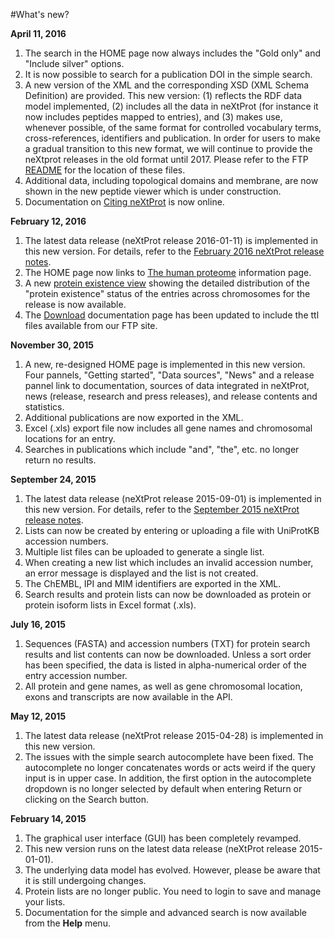 #What's new?

**April 11, 2016**

1. The search in the HOME page now always includes the "Gold only" and "Include silver" options.
2. It is now possible to search for a publication DOI in the simple search.
3. A new version of the XML and the corresponding XSD (XML Schema Definition) are provided. This new version: (1) reflects the RDF data model implemented, (2) includes all the data in neXtProt (for instance it now includes peptides mapped to entries), and (3) makes use, whenever possible, of the same format for controlled vocabulary terms, cross-references, identifiers and publication. In order for users to make a gradual transition to this new format, we will continue to provide the neXtprot releases in the old format until 2017. Please refer to the FTP [README](ftp://ftp.nextprot.org/README) for the location of these files.
4. Additional data, including topological domains and membrane, are now shown in the new peptide viewer which is under construction.
5. Documentation on [Citing neXtProt](https://www.nextprot.org/citing-nextprot) is now online.

**February 12, 2016**

1. The latest data release (neXtProt release 2016-01-11) is implemented in this new version. For details, refer to the [February 2016 neXtProt release notes](https://www.nextprot.org/news/nextprot/2016-02-12/february-2016-nextprot-release).
2. The HOME page now links to [The human proteome](https://www.nextprot.org/about/human-proteome) information page.
3. A new [protein existence view](https://www.nextprot.org/about/protein-existence) showing the detailed distribution of the "protein existence" status of the entries across chromosomes for the release is now available.
4. The [Download](https://www.nextprot.org/help/download) documentation page has been updated to include the ttl files available from our FTP site.

**November 30, 2015**

1.	A new, re-designed HOME page is implemented in this new version. Four pannels, "Getting started", "Data sources", "News" and a release pannel link to documentation, sources of data integrated in neXtProt, news (release, research and press releases), and release contents and statistics.
2.	Additional publications are now exported in the XML.
3.	Excel (.xls) export file now includes all gene names and chromosomal locations for an entry.
4.	Searches in publications which include "and", "the", etc. no longer return no results.

**September 24, 2015**

1.	The latest data release (neXtProt release 2015-09-01) is implemented in this new version. For details, refer to the [September 2015 neXtProt release notes](https://www.nextprot.org/news/nextprot/2015-09-24/september-2015-nextprot-release).
2.	Lists can now be created by entering or uploading a file with UniProtKB accession numbers.
3.	Multiple list files can be uploaded to generate a single list.
4.	When creating a new list which includes an invalid accession number, an error message is displayed and the list is not created.
5.	The ChEMBL, IPI and MIM identifiers are exported in the XML.
6.	Search results and protein lists can now be downloaded as protein or protein isoform lists in Excel format (.xls).

**July 16, 2015**

1.	Sequences (FASTA) and accession numbers (TXT) for protein search results and list contents can now be downloaded. Unless a sort order has been specified, the data is listed in alpha-numerical order of the entry accession number.
2.	All protein and gene names, as well as gene chromosomal location, exons and transcripts are now available in the API.

**May 12, 2015**

1.	The latest data release (neXtProt release 2015-04-28) is implemented in this new version.
2.	The issues with the simple search autocomplete have been fixed. The autocomplete no longer concatenates words or acts weird if the query input is in upper case. In addition, the first option in the autocomplete dropdown is no longer selected by default when entering Return or clicking on the Search button.

**February 14, 2015**

1.	The graphical user interface (GUI) has been completely revamped.
2.	This new version runs on the latest data release (neXtProt release 2015-01-01).
3.	The underlying data model has evolved. However, please be aware that it is still undergoing changes.
4.	Protein lists are no longer public. You need to login to save and manage your lists.
5.	Documentation for the simple and advanced search is now available from the **Help** menu.
